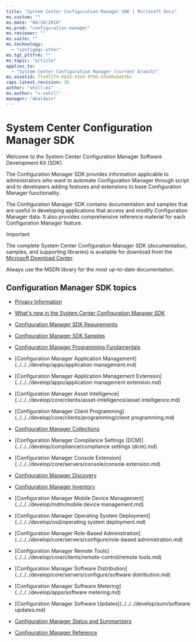 ```yaml
---
title: "System Center Configuration Manager SDK | Microsoft Docs"
ms.custom: ""
ms.date: "09/20/2016"
ms.prod: "configuration-manager"
ms.reviewer: ""
ms.suite: ""
ms.technology:
  - "configmgr-other"
ms.tgt_pltfrm: ""
ms.topic: "article"
applies_to:
  - "System Center Configuration Manager (current branch)"
ms.assetid: 7fa4f2f4-6816-43e9-976b-d3a48abebdbc
caps.latest.revision: 36
author: "shill-ms"
ms.author: "v-suhill"
manager: "mbaldwin"
---
```

# System Center Configuration Manager SDK
Welcome to the System Center Configuration Manager Software Development Kit (SDK).  

 The Configuration Manager SDK provides information applicable to administrators who want to automate Configuration Manager through script and to developers adding features and extensions to base Configuration Manager functionality.  

 The Configuration Manager SDK contains documentation and samples that are useful in developing applications that access and modify Configuration Manager data. It also provides comprehensive reference material for each Configuration Manager feature.  

> [!IMPORTANT]
>  The complete System Center Configuration Manager SDK (documentation, samples, and supporting libraries) is available for download from the [Microsoft Download Center](http://go.microsoft.com/fwlink/p/?LinkId=248167).  
>   
>  Always use the MSDN library for the most up-to-date documentation.  

## Configuration Manager SDK topics  

-   [Privacy Information](../../../develop/core/misc/privacy/privacy-information.md)  

-   [What's new in the System Center Configuration Manager SDK](../../../develop/core/changes/what-s-new-in-the-system-center-configuration-manager-sdk.md)  

-   [Configuration Manager SDK Requirements](../../../develop/core/reqs/configuration-manager-sdk-requirements.md)  

-   [Configuration Manager SDK Samples](../../../develop/core/understand/configuration-manager-sdk-samples.md)  

-   [Configuration Manager Programming Fundamentals](../../../develop/core/understand/configuration-manager-programming-fundamentals.md)  

-   [Configuration Manager Application Management](../../../develop/apps/application management.md)  

-   [Configuration Manager Application Management Extension](../../../develop/apps/application management extension.md)  

-   [Configuration Manager Asset Intelligence](../../../develop/core/clients/asset-intelligence/asset intelligence.md)  

-   [Configuration Manager Client Programming](../../../develop/core/clients/programming/client programming.md)  

-   [Configuration Manager Collections](../../../develop/core/clients/collections/collections.md)  

-   [Configuration Manager Compliance Settings (DCM)](../../../develop/compliance/compliance settings (dcm).md)  

-   [Configuration Manager Console Extension](../../../develop/core/servers/console/console extension.md)  

-   [Configuration Manager Discovery](../../../develop/core/servers/configure/discovery.md)  

-   [Configuration Manager Inventory](../../../develop/core/clients/inventory/inventory.md)  

-   [Configuration Manager Mobile Device Management](../../../develop/mdm/mobile device management.md)  

-   [Configuration Manager Operating System Deployment](../../../develop/osd/operating system deployment.md)  

-   [Configuration Manager Role-Based Administration](../../../develop/core/servers/configure/role-based administration.md)  

-   [Configuration Manager Remote Tools](../../../develop/core/clients/remote-control/remote tools.md)  

-   [Configuration Manager Software Distribution](../../../develop/core/servers/configure/software distribution.md)  

-   [Configuration Manager Software Metering](../../../develop/apps/software metering.md)  

-   [Configuration Manager Software Updates](../../../develop/sum/software updates.md)  

-   [Configuration Manager Status and Summarizers](../../../develop/core/servers/manage/configuration-manager-status-and-summarizers.md)  

-   [Configuration Manager Reference](../../../develop/reference/configuration-manager-reference.md)
